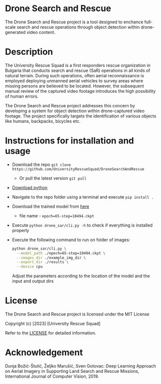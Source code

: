 # Drone Search and Rescue
The Drone Search and Rescue project is a tool designed to enchance full-scale search and rescue operations through object detection within drone-generated video content.

# Description
The University Rescue Squad is a first responders rescue organization in Bulgaria that conducts search and rescue (SaR) operations in all kinds of natural terrain. During such operations, often aerial reconnaissance is employed deploying unmanned aerial vehicles to survey areas where missing persons are believed to be located. However, the subsequent manual review of the captured video footage introduces the high possibility of human errors.

The Drone Search and Rescue project addresses this concern by developing a system for object detection within drone-captured video footage. The project specifically targets the identification of various objects like humans, backpacks, bicycles etc.

# Instructions for installation and usage

- Download the repo `git clone https://github.com/UniversityRescueSquad/DroneSearchAndRescue`
  - Or pull the latest version `git pull`
- [Download python](https://www.python.org/downloads/)
- Navigate to the repo folder using a terminal and execute `pip install .`
- Download the trained model from [here](https://drive.google.com/drive/folders/1xiE6QkffSoHG12gfbxd4spzGZjGtFl2_)
  - file name - `epoch=65-step=10494.ckpt`
- Execute `python drone_sar/cli.py -h` to check if everything is installed properly
- Execute the following command to run on folder of images:

  ```bash
  python drone_sar/cli.py \
    --model_path ./epoch=65-step=10494.ckpt \
    --images_dir ./example_img_dir \
    --export_dir ./results \
    --device cpu
  ```

  Adjust the parameters according to the location of the model and the input and output dirs

# License

The Drone Search and Rescue project is licensed under the MIT License

Copyright (c) [2023] [University Rescue Squad]

Refer to the [LICENSE](LICENSE) for detailed information.

# Acknowledgement
Dunja Božić-Štulić, Željko Marušić, Sven Gotovac: Deep Learning Approach on Aerial Imagery in Supporting Land Search and Rescue Missions, International Journal of Computer Vision, 2019.


